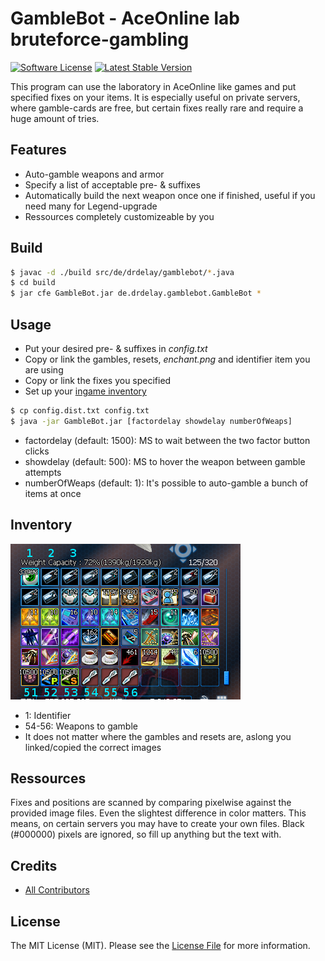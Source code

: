 # GambleBot - AceOnline lab bruteforce-gambling

[![Software License][ico-license]](LICENSE.md)
[![Latest Stable Version][ico-githubversion]][link-releases]

This program can use the laboratory in AceOnline like games and put specified fixes on your items.
It is especially useful on private servers, where gamble-cards are free, but certain fixes really rare and require a huge amount of tries.

## Features

* Auto-gamble weapons and armor
* Specify a list of acceptable pre- & suffixes
* Automatically build the next weapon once one if finished, useful if you need many for Legend-upgrade
* Ressources completely customizeable by you

## Build

``` bash
$ javac -d ./build src/de/drdelay/gamblebot/*.java
$ cd build
$ jar cfe GambleBot.jar de.drdelay.gamblebot.GambleBot *
```

## Usage

* Put your desired pre- & suffixes in *config.txt*
* Copy or link the gambles, resets, *enchant.png* and identifier item you are using
* Copy or link the fixes you specified
* Set up your [ingame inventory](#inventory)
``` bash
$ cp config.dist.txt config.txt
$ java -jar GambleBot.jar [factordelay showdelay numberOfWeaps]
```

* factordelay (default: 1500): MS to wait between the two factor button clicks
* showdelay (default: 500): MS to hover the weapon between gamble attempts
* numberOfWeaps (default: 1): It's possible to auto-gamble a bunch of items at once

## Inventory

![Example Inventory](/res/example_inv.png)

* 1: Identifier
* 54-56: Weapons to gamble
* It does not matter where the gambles and resets are, aslong you linked/copied the correct images

## Ressources

Fixes and positions are scanned by comparing pixelwise against the provided image files. Even the slightest difference in color matters.
This means, on certain servers you may have to create your own files. Black (#000000) pixels are ignored, so fill up anything but the text with.

## Credits

- [All Contributors][link-contributors]

## License

The MIT License (MIT). Please see the [License File](LICENSE.md) for more information.

[ico-license]: https://img.shields.io/badge/license-MIT-brightgreen.svg?style=flat-square
[ico-githubversion]: https://poser.pugx.org/DrDelay/GambleBot/v/stable

[link-releases]: https://github.com/DrDelay/GambleBot/releases
[link-contributors]: ../../contributors
